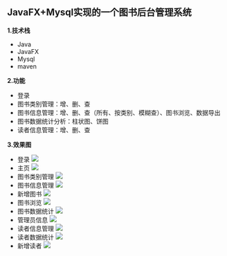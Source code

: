 ## JavaFX+Mysql实现的一个图书后台管理系统
**1.技术栈**
- Java
- JavaFX
- Mysql
- maven

**2.功能**
- 登录
- 图书类别管理：增、删、查
- 图书信息管理：增、删、查（所有、按类别、模糊查）、图书浏览、数据导出
- 图书数据统计分析：柱状图、饼图
- 读者信息管理：增、删、查

**3.效果图**
- 登录
![](http://pj7ldvis7.bkt.clouddn.com/book/login.png)
- 主页
![](http://pj7ldvis7.bkt.clouddn.com/book/main.png)
- 图书类别管理
![](http://pj7ldvis7.bkt.clouddn.com/book/type.png)
- 图书信息管理
![](http://pj7ldvis7.bkt.clouddn.com/book/book.png)
- 新增图书
![](http://pj7ldvis7.bkt.clouddn.com/book/addbook.png)
- 图书浏览
![](http://pj7ldvis7.bkt.clouddn.com/book/bookview.png)
- 图书数据统计
![](http://pj7ldvis7.bkt.clouddn.com/book/bookanalysis.png)
- 管理员信息
![](http://pj7ldvis7.bkt.clouddn.com/book/admin.png)
- 读者信息管理
![](http://pj7ldvis7.bkt.clouddn.com/book/reader.png)
- 读者数据统计
![](http://pj7ldvis7.bkt.clouddn.com/book/reader_analysis.png)
- 新增读者
![](http://pj7ldvis7.bkt.clouddn.com/book/%E6%96%B0%E5%A2%9E%E8%AF%BB%E8%80%85.png)
